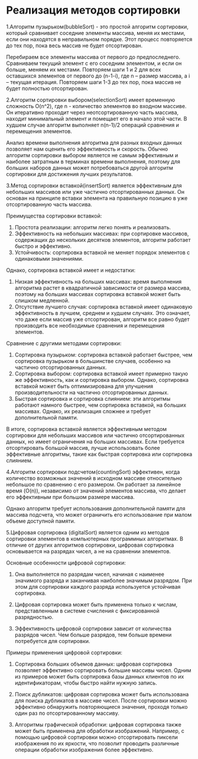 # Реализация методов сортировки

1.Алгоритм пузырьком(bubbleSort) - это простой алгоритм сортировки, который сравнивает соседние элементы массива, меняя их местами, если они находятся в неправильном порядке. Этот процесс повторяется до тех пор, пока весь массив не будет отсортирован.

Перебираем все элементы массива от первого до предпоследнего.
Сравниваем текущий элемент с его соседним элементом, и если он больше, меняем их местами.
Повторяем шаги 1 и 2 для всех оставшихся элементов от первого до (n-1-i), где n – размер массива, а i – текущая итерация.
Повторяем шаги 1-3 до тех пор, пока массив не будет полностью отсортирован.

2.Алгоритм сортировки выбором(selectionSort) имеет временную сложность O(n^2), где n - количество элементов во входном массиве. Он итеративно проходит через неотсортированную часть массива, находит минимальный элемент и помещает его в начало этой части. В худшем случае алгоритм выполняет n(n-1)/2 операций сравнения и перемещения элементов.

Анализ времени выполнения алгоритма для разных входных данных позволяет нам оценить его эффективность и скорость. Обычно алгоритм сортировки выбором является не самым эффективным и наиболее затратным в терминах времени выполнения, поэтому для больших наборов данных может потребоваться другой алгоритм сортировки для достижения лучших результатов.

3.Метод сортировки вставкой(insertSort) является эффективным для небольших массивов или уже частично отсортированных данных. Он основан на принципе вставки элемента на правильную позицию в уже отсортированную часть массива.

Преимущества сортировки вставкой:
1. Простота реализации: алгоритм легко понять и реализовать.
2. Эффективность на небольших массивах: при сортировке массивов, содержащих до нескольких десятков элементов, алгоритм работает быстро и эффективно.
3. Устойчивость: сортировка вставкой не меняет порядок элементов с одинаковыми значениями.

Однако, сортировка вставкой имеет и недостатки:
1. Низкая эффективность на больших массивах: время выполнения алгоритма растет в квадратичной зависимости от размера массива, поэтому на больших массивах сортировка вставкой может быть слишком медленной.
2. Отсутствие лучшего случая: сортировка вставкой имеет одинаковую эффективность в лучшем, среднем и худшем случаях. Это означает, что даже если массив уже отсортирован, алгоритм все равно будет производить все необходимые сравнения и перемещения элементов.

Сравнение с другими методами сортировки:
1. Сортировка пузырьком: сортировка вставкой работает быстрее, чем сортировка пузырьком в большинстве случаев, особенно на частично отсортированных данных.
2. Сортировка выбором: сортировка вставкой имеет примерно такую же эффективность, как и сортировка выбором. Однако, сортировка вставкой может быть оптимизирована для улучшения производительности на частично отсортированных данных.
3. Быстрая сортировка и сортировка слиянием: эти алгоритмы работают намного быстрее, чем сортировка вставкой, на больших массивах. Однако, их реализация сложнее и требует дополнительной памяти.

В итоге, сортировка вставкой является эффективным методом сортировки для небольших массивов или частично отсортированных данных, но имеет ограничения на больших массивах. Если требуется отсортировать большой массив, лучше использовать более эффективные алгоритмы, такие как быстрая сортировка или сортировка слиянием.

4.Алгоритм сортировки подсчетом(countingSort) эффективен, когда количество возможных значений в исходном массиве относительно небольшое по сравнению с его размером.
Он работает за линейное время (O(n)), независимо от значений элементов массива, что делает его эффективным при большом размере массива.

Однако алгоритм требует использования дополнительной памяти для массива подсчета, что может ограничить его использование при малом объеме доступной памяти.

5.Цифровая сортировка (digitalSort) является одним из методов сортировки элементов в компьютерных программных алгоритмах. В отличие от других алгоритмов сортировки, цифровая сортировка основывается на разрядах чисел, а не на сравнении элементов.

Основные особенности цифровой сортировки:

1. Она выполняется по разрядам чисел, начиная с наименее значимого разряда и заканчивая наиболее значимым разрядом. При этом для сортировки каждого разряда используется устойчивая сортировка.

2. Цифровая сортировка может быть применена только к числам, представленным в системе счисления с фиксированной разрядностью.

3. Эффективность цифровой сортировки зависит от количества разрядов чисел. Чем больше разрядов, тем больше времени потребуется для сортировки.

Примеры применения цифровой сортировки:

1. Сортировка больших объемов данных: цифровая сортировка позволяет эффективно сортировать большие массивы чисел. Одним из примеров может быть сортировка базы данных клиентов по их идентификаторам, чтобы быстро найти нужную запись.

2. Поиск дубликатов: цифровая сортировка может быть использована для поиска дубликатов в массиве чисел. После сортировки можно эффективно обнаружить повторяющиеся значения, проходя только один раз по отсортированному массиву.

3. Алгоритмы графической обработки: цифровая сортировка также может быть применена для обработки изображений. Например, с помощью цифровой сортировки можно отсортировать пиксели изображения по их яркости, что позволит проводить различные операции обработки изображения более эффективно.

